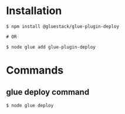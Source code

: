 # Installation

```shell
$ npm install @gluestack/glue-plugin-deploy

# OR

$ node glue add glue-plugin-deploy
```

# Commands

## glue deploy command

```shell
$ node glue deploy
```

